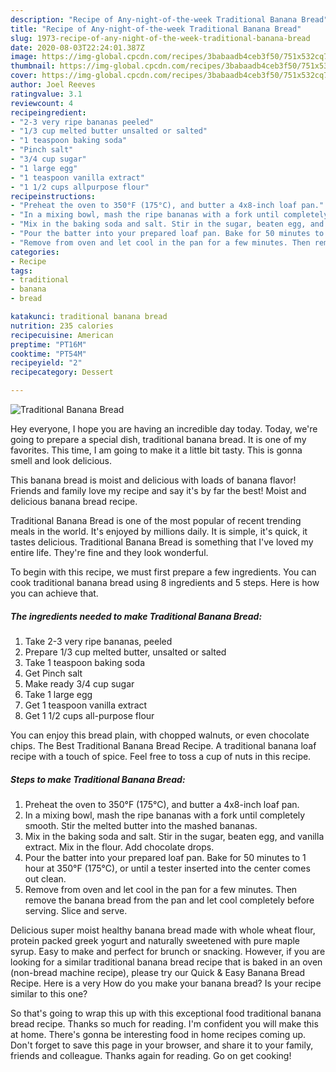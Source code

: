 ```yaml
---
description: "Recipe of Any-night-of-the-week Traditional Banana Bread"
title: "Recipe of Any-night-of-the-week Traditional Banana Bread"
slug: 1973-recipe-of-any-night-of-the-week-traditional-banana-bread
date: 2020-08-03T22:24:01.387Z
image: https://img-global.cpcdn.com/recipes/3babaadb4ceb3f50/751x532cq70/traditional-banana-bread-recipe-main-photo.jpg
thumbnail: https://img-global.cpcdn.com/recipes/3babaadb4ceb3f50/751x532cq70/traditional-banana-bread-recipe-main-photo.jpg
cover: https://img-global.cpcdn.com/recipes/3babaadb4ceb3f50/751x532cq70/traditional-banana-bread-recipe-main-photo.jpg
author: Joel Reeves
ratingvalue: 3.1
reviewcount: 4
recipeingredient:
- "2-3 very ripe bananas peeled"
- "1/3 cup melted butter unsalted or salted"
- "1 teaspoon baking soda"
- "Pinch salt"
- "3/4 cup sugar"
- "1 large egg"
- "1 teaspoon vanilla extract"
- "1 1/2 cups allpurpose flour"
recipeinstructions:
- "Preheat the oven to 350°F (175°C), and butter a 4x8-inch loaf pan."
- "In a mixing bowl, mash the ripe bananas with a fork until completely smooth. Stir the melted butter into the mashed bananas."
- "Mix in the baking soda and salt. Stir in the sugar, beaten egg, and vanilla extract. Mix in the flour. Add chocolate drops."
- "Pour the batter into your prepared loaf pan. Bake for 50 minutes to 1 hour at 350°F (175°C), or until a tester inserted into the center comes out clean."
- "Remove from oven and let cool in the pan for a few minutes. Then remove the banana bread from the pan and let cool completely before serving. Slice and serve."
categories:
- Recipe
tags:
- traditional
- banana
- bread

katakunci: traditional banana bread 
nutrition: 235 calories
recipecuisine: American
preptime: "PT16M"
cooktime: "PT54M"
recipeyield: "2"
recipecategory: Dessert

---
```



![Traditional Banana Bread](https://img-global.cpcdn.com/recipes/3babaadb4ceb3f50/751x532cq70/traditional-banana-bread-recipe-main-photo.jpg)

Hey everyone, I hope you are having an incredible day today. Today, we're going to prepare a special dish, traditional banana bread. It is one of my favorites. This time, I am going to make it a little bit tasty. This is gonna smell and look delicious.

This banana bread is moist and delicious with loads of banana flavor! Friends and family love my recipe and say it&#39;s by far the best! Moist and delicious banana bread recipe.

Traditional Banana Bread is one of the most popular of recent trending meals in the world. It's enjoyed by millions daily. It is simple, it's quick, it tastes delicious. Traditional Banana Bread is something that I've loved my entire life. They're fine and they look wonderful.


To begin with this recipe, we must first prepare a few ingredients. You can cook traditional banana bread using 8 ingredients and 5 steps. Here is how you can achieve that.

<!--inarticleads1-->

##### The ingredients needed to make Traditional Banana Bread:

1. Take 2-3 very ripe bananas, peeled
1. Prepare 1/3 cup melted butter, unsalted or salted
1. Take 1 teaspoon baking soda
1. Get Pinch salt
1. Make ready 3/4 cup sugar
1. Take 1 large egg
1. Get 1 teaspoon vanilla extract
1. Get 1 1/2 cups all-purpose flour


You can enjoy this bread plain, with chopped walnuts, or even chocolate chips. The Best Traditional Banana Bread Recipe. A traditional banana loaf recipe with a touch of spice. Feel free to toss a cup of nuts in this recipe. 

<!--inarticleads2-->

##### Steps to make Traditional Banana Bread:

1. Preheat the oven to 350°F (175°C), and butter a 4x8-inch loaf pan.
1. In a mixing bowl, mash the ripe bananas with a fork until completely smooth. Stir the melted butter into the mashed bananas.
1. Mix in the baking soda and salt. Stir in the sugar, beaten egg, and vanilla extract. Mix in the flour. Add chocolate drops.
1. Pour the batter into your prepared loaf pan. Bake for 50 minutes to 1 hour at 350°F (175°C), or until a tester inserted into the center comes out clean.
1. Remove from oven and let cool in the pan for a few minutes. Then remove the banana bread from the pan and let cool completely before serving. Slice and serve.


Delicious super moist healthy banana bread made with whole wheat flour, protein packed greek yogurt and naturally sweetened with pure maple syrup. Easy to make and perfect for brunch or snacking. However, if you are looking for a similar traditional banana bread recipe that is baked in an oven (non-bread machine recipe), please try our Quick &amp; Easy Banana Bread Recipe. Here is a very How do you make your banana bread? Is your recipe similar to this one? 

So that's going to wrap this up with this exceptional food traditional banana bread recipe. Thanks so much for reading. I'm confident you will make this at home. There's gonna be interesting food in home recipes coming up. Don't forget to save this page in your browser, and share it to your family, friends and colleague. Thanks again for reading. Go on get cooking!
